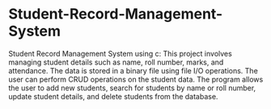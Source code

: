 # Student-Record-Management-System
Student Record Management System using c:
This project involves managing student details such as name, roll number, marks, and attendance. The data is stored in a binary file using file I/O operations. The user can perform CRUD operations on the student data. The program allows the user to add new students, search for students by name or roll number, update student details, and delete students from the database.
